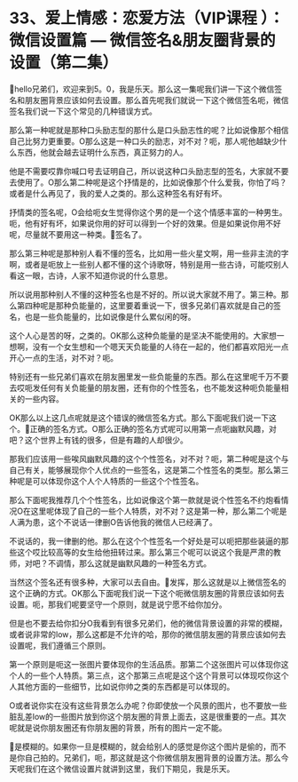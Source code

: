 # 33、爱上情感：恋爱方法（VIP课程 ）：微信设置篇 — 微信签名&朋友圈背景的设置（第二集）

🎼hello兄弟们，欢迎来到5。0，我是乐天。那么这一集呢我们讲一下这个微信签名和朋友圈背景应该如何去设置。那么首先呢我们就说一下这个微信签名呃，微信签名我们说一下这个常见的几种错误方式。

那么第一种呢就是那种口头励志型的那什么是口头励志性的呢？比如说像那个相信自己比努力更重要。O那么这是一种口头的励志，对不对？呃，那人呢他越缺少什么东西，他就会越去证明什么东西，真正努力的人。

他是不需要哎靠你喊口号去证明自己，所以说这种口头励志型的签名，大家就不要去使用了。O那么第二种呢是这个抒情是的，比如说像那个什么爱我，你怕了吗？或者是什么再见了，我的爱人之类的。那么这种签名有好有坏。

抒情类的签名呢，O会给呃女生觉得你这个男的是一个这个情感丰富的一种男生。呃，他有好有坏，如果说你用的好可以得到一个好的效果。但是如果说你用不好呢，尽量就不要用这一种类。🎼签名了。

那么第三种呢是那种别人看不懂的签名，比如用一些火星文啊，用一些非主流的字啊，或者是呃放上一些别人都不懂的这个诗歌呀，特别是用一些古诗，可能哎别人看这一眼，古诗，人家不知道你说的什么意思。

所以说用那种别人不懂的这种签名也是不好的。所以说大家就不用了。第三种。那么第四种呢是那种负能量的，这里要着重说一下，很多兄弟们喜欢就是自己的签名，也是一些负能量的，比如说像是什么累似闲的呀。

这个人心是苦的呀，之类的。OK那么这种负能量的是坚决不能使用的。大家想一想啊，没有一个女生想和一个嗯天天负能量的人待在一起的，他们都喜欢阳光一点开心一点的生活，对不对？呃。

特别还有一些兄弟们喜欢在朋友圈里发一些负能量的东西。那么在这里呢千万不要去哎呃发任何有关负能量的朋友圈，还有你的个性签名，也不能发这种呃负能量相关的一些内容。

OK那么以上这几点呢就是这个错误的微信签名方式。那么下面呢我们说一下这个。🎼正确的签名方式。O那么正确的签名方式呢可以用第一点呃幽默风趣，对吧？这个世界上有钱的很多，但是有趣的人却很少。

那我们应该用一些唉风幽默风趣的这个个性签名，对不对？呃，第二种呢是这个与自己有关，能够展现你个人优点的一些签名，这是第二个性签名的类型。那么第三种呢是可以体现你这个人个人特质的一些这个个性签名。

那么下面呢我推荐几个个性签名，比如说像这个第一款就是说个性签名不约炮看情况O在这里呢体现了自己的一些个人特质，对不对？这是第一种，那么第二个呢是人满为患，这个不说话一律删O告诉他我的微信人已经满了。

不说话的，我一律删的他。那么在这个个性签名一个好处是可以呃把那些装逼的那些这个哎比较高等的女生给他扭转过来。那么第三个呢可以说这个我是严肃的教师，对吧？不调情，那么这就是幽默风趣的一种签名方式。

当然这个签名还有很多种，大家可以去自由。🎼发挥，那么这就是以上微信签名的这个正确的方式。OK那么下面呢我们说一下这个呃微信朋友圈的背景应该如何去设置。呃，那我们呢要坚守一个原则，就是说宁愿不给你加分。

但是也不要去给你扣分O我看到有很多兄弟们，他的微信背景设置的非常的模糊，或者说非常的low，那么这都是不允许的哈，那你的微信朋友圈的背景应该如何去设置呢，我们遵循三个原则。

第一个原则是呃这一张图片要体现你的生活品质。那第二个这张图片可以体现你这个人的一些个人特质。第三点，这个那第三点呢是这个这个背景可以体现哎你这个人其他方面的一些细节，比如说你帅之类的东西都是可以体现的。

O或者说你实在没有这些背景怎么办呢？你即使放一个风景的图片，也不要放一些脏乱差low的一些图片放到你这个朋友圈的背景上面去，这是很重要的一点。其次呢就是说你朋友圈还有你朋友圈的背景，所有的图片一定不能。

🎼是模糊的。如果你一旦是模糊的，就会给别人的感觉是你这个图片是偷的，而不是你自己拍的。兄弟们，呃，那这就是这个你微信朋友圈背景的设置方法。那么今天呢我们在这个微信设置片就讲到这里，我们下期见，我是乐天。

